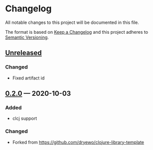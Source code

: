 # Changelog

All notable changes to this project will be documented in this file.

The format is based on [Keep a Changelog](http://keepachangelog.com)
and this project adheres to [Semantic Versioning](http://semver.org/spec/v2.0.0.html).


## [Unreleased]
### Changed
- Fixed artifact id

## [0.2.0] — 2020-10-03
### Added
- clcj support
### Changed
- Forked from https://github.com/dryewo/clojure-library-template


[0.2.0]: https://github.com/ageneau/cljc-lib-template/compare/0.0.0...0.2.0
[Unreleased]: https://github.com/ageneau/cljc-lib-template/compare/0.2.0...HEAD
